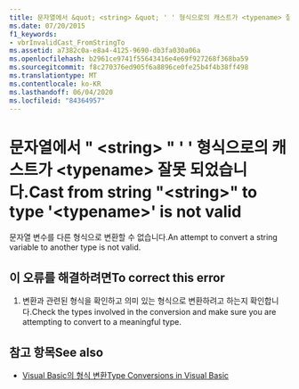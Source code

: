 ```yaml
---
title: 문자열에서 &quot; <string> &quot; ' ' 형식으로의 캐스트가 <typename> 잘못 되었습니다.
ms.date: 07/20/2015
f1_keywords:
- vbrInvalidCast_FromStringTo
ms.assetid: a7382c0a-e8a4-4125-9690-db3fa030a06a
ms.openlocfilehash: b2961ce9741f55643416e4e69f927268f368ba59
ms.sourcegitcommit: f8c270376ed905f6a8896ce0fe25b4f4b38ff498
ms.translationtype: MT
ms.contentlocale: ko-KR
ms.lasthandoff: 06/04/2020
ms.locfileid: "84364957"
---
```

# <a name="cast-from-string-quotstringquot-to-type-typename-is-not-valid"></a><span data-ttu-id="94736-102">문자열에서 &quot; \<string> &quot; ' ' 형식으로의 캐스트가 \<typename> 잘못 되었습니다.</span><span class="sxs-lookup"><span data-stu-id="94736-102">Cast from string &quot;\<string>&quot; to type '\<typename>' is not valid</span></span>
<span data-ttu-id="94736-103">문자열 변수를 다른 형식으로 변환할 수 없습니다.</span><span class="sxs-lookup"><span data-stu-id="94736-103">An attempt to convert a string variable to another type is not valid.</span></span>  
  
## <a name="to-correct-this-error"></a><span data-ttu-id="94736-104">이 오류를 해결하려면</span><span class="sxs-lookup"><span data-stu-id="94736-104">To correct this error</span></span>  
  
1. <span data-ttu-id="94736-105">변환과 관련된 형식을 확인하고 의미 있는 형식으로 변환하려고 하는지 확인합니다.</span><span class="sxs-lookup"><span data-stu-id="94736-105">Check the types involved in the conversion and make sure you are attempting to convert to a meaningful type.</span></span>  
  
## <a name="see-also"></a><span data-ttu-id="94736-106">참고 항목</span><span class="sxs-lookup"><span data-stu-id="94736-106">See also</span></span>

- [<span data-ttu-id="94736-107">Visual Basic의 형식 변환</span><span class="sxs-lookup"><span data-stu-id="94736-107">Type Conversions in Visual Basic</span></span>](../programming-guide/language-features/data-types/type-conversions.md)
